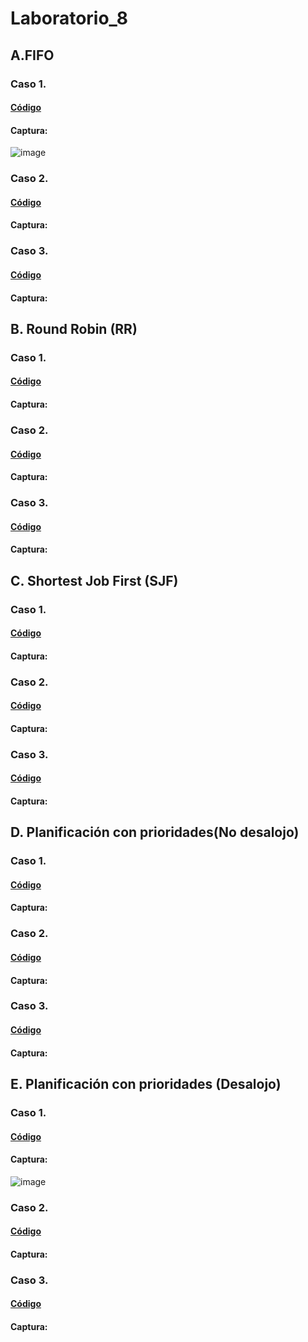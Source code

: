 # Laboratorio_8
## A.FIFO 
### Caso 1.
#### [Código](https://github.com/Fx2048/Laboratorio_8/blob/main/DOCUMENTACION/a_caso_1.c)

#### Captura:
![image](https://github.com/user-attachments/assets/65eb8750-9940-4855-bf88-731e2da783e4)

### Caso 2.
#### [Código](https://github.com/Fx2048/Laboratorio_8/blob/main/DOCUMENTACION/a_caso_2.c)
#### Captura:


### Caso 3.
#### [Código](https://github.com/Fx2048/Laboratorio_8/blob/main/DOCUMENTACION/a_caso_3.c)
#### Captura:


## B. Round Robin (RR)
### Caso 1.
#### [Código](https://github.com/Fx2048/Laboratorio_8/blob/main/DOCUMENTACION/b_caso_1.c)
#### Captura:

### Caso 2.
#### [Código](https://github.com/Fx2048/Laboratorio_8/blob/main/DOCUMENTACION/b_caso_2.c)
#### Captura:


### Caso 3.
#### [Código](https://github.com/Fx2048/Laboratorio_8/blob/main/DOCUMENTACION/b_caso_3.c)
#### Captura:


## C. Shortest Job First (SJF)
### Caso 1.
#### [Código](https://github.com/Fx2048/Laboratorio_8/blob/main/DOCUMENTACION/c_caso_1.c)
#### Captura:

### Caso 2.
#### [Código](https://github.com/Fx2048/Laboratorio_8/blob/main/DOCUMENTACION/c_caso_2.c)
#### Captura:


### Caso 3.
#### [Código](https://github.com/Fx2048/Laboratorio_8/blob/main/DOCUMENTACION/c_caso_3.c)
#### Captura:



## D. Planificación con prioridades(No desalojo)
### Caso 1.
#### [Código](https://github.com/Fx2048/Laboratorio_8/blob/main/DOCUMENTACION/d_caso_1.c)
#### Captura:

### Caso 2.
#### [Código](https://github.com/Fx2048/Laboratorio_8/blob/main/DOCUMENTACION/d_caso_2.c)
#### Captura:


### Caso 3.
#### [Código](https://github.com/Fx2048/Laboratorio_8/blob/main/DOCUMENTACION/d_caso_3.c)
#### Captura:


## E. Planificación con prioridades (Desalojo)
### Caso 1.
#### [Código](https://github.com/Fx2048/Laboratorio_8/blob/main/DOCUMENTACION/e_caso_1.c)
#### Captura:
![image](https://github.com/user-attachments/assets/e301505b-20aa-4d32-b014-449ef56c7f95)

### Caso 2.
#### [Código](https://github.com/Fx2048/Laboratorio_8/blob/main/DOCUMENTACION/e_caso_2.c)
#### Captura:


### Caso 3.
#### [Código](https://github.com/Fx2048/Laboratorio_8/blob/main/DOCUMENTACION/e_caso_3.c)
#### Captura:

